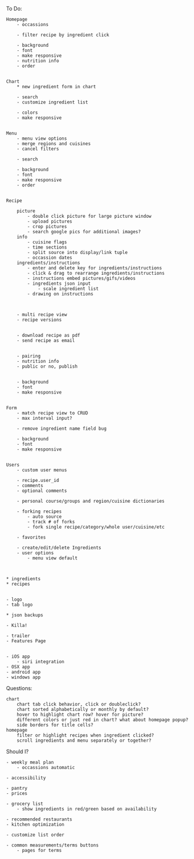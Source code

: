 To Do:

    Homepage
        - occassions

        - filter recipe by ingredient click

        - background
        - font
        - make responsive
        - nutrition info
        - order


    Chart
        * new ingredient form in chart

        - search
        - customize ingredient list

        - colors
        - make responsive


    Menu
        - menu view options
        - merge regions and cuisines
        - cancel filters

        - search

        - background
        - font
        - make responsive
        - order


    Recipe

        picture
            - double click picture for large picture window
            - upload pictures
            - crop pictures
            - search google pics for additional images?
        info
            - cuisine flags
            - time sections
            - split source into display/link tuple
            - occassion dates
        ingredients/instructions
            - enter and delete key for ingredients/instructions
            - click & drag to rearrange ingredients/instructions
            - instructions embed pictures/gifs/videos
            - ingredients json input
                - scale ingredient list
            - drawing on instructions



        - multi recipe view
        - recipe versions


        - download recipe as pdf
        - send recipe as email


        - pairing
        - nutrition info
        - public or no, publish


        - background
        - font
        - make responsive


    Form
        - match recipe view to CRUD
        - max interval input?

        - remove ingredient name field bug

        - background
        - font
        - make responsive


    Users
        - custom user menus

        - recipe.user_id
        - comments
        - optional comments

        - personal course/groups and region/cuisine dictionaries

        - forking recipes
            - auto source
            - track # of forks
            - fork single recipe/category/whole user/cuisine/etc

        - favorites

        - create/edit/delete Ingredients
        - user options
            - menu view default



    * ingredients
    * recipes


    - logo
    - tab logo

    * json backups

    - Killa!

    - trailer
    - Features Page


    - iOS app
        - siri integration
    - OSX app
    - android app
    - windows app


Questions:

    chart
        chart tab click behavior, click or doubleclick?
        chart sorted alphabetically or monthly by default?
        hover to highlight chart row? hover for picture?
        different colors or just red in chart? what about homepage popup?
        side borders for title cells?
    homepage
        filter or highlight recipes when ingredient clicked?
        scroll ingredients and menu separately or together?


Should I?

    - weekly meal plan
        - occassions automatic

    - accessibility

    - pantry
    - prices

    - grocery list
        - show ingredients in red/green based on availability

    - recommended restaurants
    - kitchen optimization

    - customize list order

    - common measurements/terms buttons
        - pages for terms
